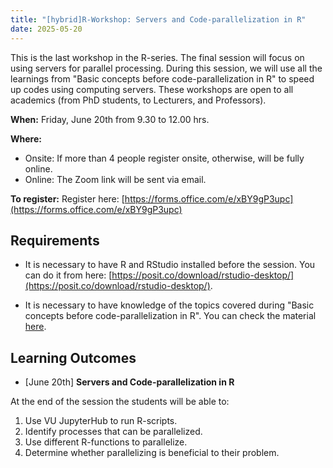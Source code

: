 ```yaml
---
title: "[hybrid]R-Workshop: Servers and Code-parallelization in R"
date: 2025-05-20
---
```


This is the last workshop in the R-series. The final session will focus on using servers for parallel processing. During this session, we will use all the learnings from "Basic concepts before code-parallelization in R" to speed up codes using computing servers. These workshops are open to all academics (from PhD students, to Lecturers, and Professors). 

**When:** Friday, June 20th from 9.30 to 12.00 hrs.

**Where:** 

* Onsite: If more than 4 people register onsite, otherwise, will be fully online.
* Online: The Zoom link will be sent via email.

**To register:** Register here: [https://forms.office.com/e/xBY9gP3upc](https://forms.office.com/e/xBY9gP3upc)

## Requirements

* It is necessary to have R and RStudio installed before the session. You can do it from here: [https://posit.co/download/rstudio-desktop/](https://posit.co/download/rstudio-desktop/).

* It is necessary to have knowledge of the topics covered during "Basic concepts before code-parallelization in R". You can check the material [here](https://github.com/SofiaG1l/R_Course/tree/master/R4SocialScientists/Session10_Servers_and_Parallelizing).

## Learning Outcomes


* [June 20th] **Servers and Code-parallelization in R**

At the end of the session the students will be able to:

1.	Use VU JupyterHub to run R-scripts.
2.	Identify processes that can be parallelized.
3.	Use different R-functions to parallelize.
4.	Determine whether parallelizing is beneficial to their problem.

